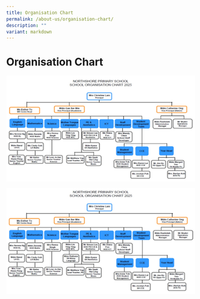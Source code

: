 ```yaml
---
title: Organisation Chart
permalink: /about-us/organisation-chart/
description: ""
variant: markdown
---
```

# **Organisation Chart**

![](/images/School_Org_Chart_updated_Feb_2025_with_MK.jpg)

![](/images/School_Org_Chart_updated_Jul_2025_with_MK.jpg)